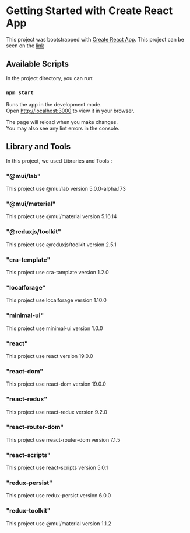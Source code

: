 # Getting Started with Create React App

This project was bootstrapped with [Create React App](https://github.com/facebook/create-react-app).
This project can be seen on the [link](https://github.com/JosephWijaya/coffee-shop/tree/development/coffee-shop)

## Available Scripts

In the project directory, you can run:

### `npm start`

Runs the app in the development mode.\
Open [http://localhost:3000](http://localhost:3000) to view it in your browser.

The page will reload when you make changes.\
You may also see any lint errors in the console.

## Library and Tools

In this project, we used Libraries and Tools :

### "@mui/lab"

This project use @mui/lab version 5.0.0-alpha.173 

### "@mui/material"

This project use @mui/material version 5.16.14 

### "@reduxjs/toolkit"

This project use @reduxjs/toolkit version 2.5.1

### "cra-template"

This project use cra-tamplate version 1.2.0

### "localforage"

This project use localforage version 1.10.0

### "minimal-ui"

This project use minimal-ui version 1.0.0

### "react"

This project use react version 19.0.0

### "react-dom"

This project use react-dom version 19.0.0

### "react-redux"

This project use react-redux version 9.2.0

### "react-router-dom"

This project use rreact-router-dom version 7.1.5

### "react-scripts"

This project use react-scripts version 5.0.1

### "redux-persist"

This project use redux-persist version 6.0.0

### "redux-toolkit"

This project use @mui/material version 1.1.2
